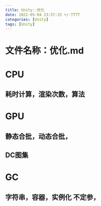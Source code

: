 ```yaml
---
title: Unity::优化
date: 2022-05-04 23:57:33 +/-TTTT
categories: [Unity]
tags: [Unity]
---
```

#   文件名称：优化.md


# CPU
## 耗时计算，渲染次数，算法
# GPU
## 静态合批，动态合批，
## DC图集
# GC
## 字符串，容器，实例化  不定参，

